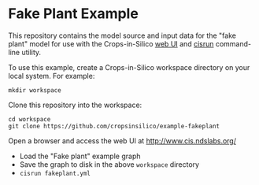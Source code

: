 # Fake Plant Example

This repository contains the model source and input data for the "fake plant" model for use with the Crops-in-Silico [web UI](https://www.cis.ndslabs.org) and [cisrun](https://github.com/cropsinsilico/cis_interface) command-line utility.

To use this example, create a Crops-in-Silico workspace directory on your local system. For example:
```
mkdir workspace
```

Clone this repository into the workspace:
```
cd workspace
git clone https://github.com/cropsinsilico/example-fakeplant 
```

Open a browser and access the web UI at http://www.cis.ndslabs.org/
* Load the "Fake plant" example graph
* Save the graph to disk in the above `workspace` directory
* `cisrun fakeplant.yml`

